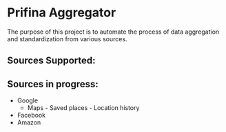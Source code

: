 # Prifina Aggregator

The purpose of this project is to automate the process of data aggregation and standardization from various sources.

## Sources Supported:

## Sources in progress:
- Google
    - Maps
		    - Saved places
				- Location history
- Facebook
- Amazon

